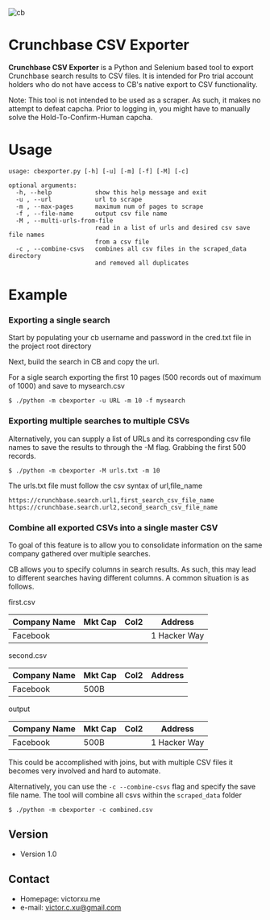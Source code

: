 ![cb](https://user-images.githubusercontent.com/15576531/63644434-f77ca780-c6b6-11e9-9285-058c5b591d63.jpg)

Crunchbase CSV Exporter
======
**Crunchbase CSV Exporter** is a Python and Selenium based tool to export Crunchbase search results to CSV files. It is intended for Pro trial account holders who do not have access to CB's native export to CSV functionality.

Note: This tool is not intended to be used as a scraper. As such, it makes no attempt to defeat capcha. Prior to logging in, you might have to manually solve the Hold-To-Confirm-Human capcha.

Usage
======
```
usage: cbexporter.py [-h] [-u] [-m] [-f] [-M] [-c]

optional arguments:
  -h, --help            show this help message and exit
  -u , --url            url to scrape
  -m , --max-pages      maximum num of pages to scrape
  -f , --file-name      output csv file name
  -M , --multi-urls-from-file
                        read in a list of urls and desired csv save file names
                        from a csv file
  -c , --combine-csvs   combines all csv files in the scraped_data directory
                        and removed all duplicates
```


Example
======
### Exporting a single search
Start by populating your cb username and password in the cred.txt file in the project root directory

Next, build the search in CB and copy the url.

For a sigle search exporting the first 10 pages (500 records out of maximum of 1000) and save to mysearch.csv
```
$ ./python -m cbexporter -u URL -m 10 -f mysearch
```

### Exporting multiple searches to multiple CSVs
Alternatively, you can supply a list of URLs and its corresponding csv file names to save the results to through the -M flag. Grabbing the first 500 records.
```
$ ./python -m cbexporter -M urls.txt -m 10
```

The urls.txt file must follow the csv syntax of url,file_name
```
https://crunchbase.search.url1,first_search_csv_file_name
https://crunchbase.search.url2,second_search_csv_file_name
```

### Combine all exported CSVs into a single master CSV
To goal of this feature is to allow you to consolidate information on the same company gathered over multiple searches.

CB allows you to specify columns in search results. As such, this may lead to different searches having different columns. A common situation is as follows.

first.csv

| Company Name  | Mkt Cap | Col2 | Address |
| ------------- | ------------- | ------------- | ------------- |
| Facebook  |||1 Hacker Way|

second.csv

| Company Name  | Mkt Cap | Col2 | Address |
| ------------- | ------------- | ------------- | ------------- |
| Facebook  |500B|||

output

| Company Name  | Mkt Cap | Col2 | Address |
| ------------- | ------------- | ------------- | ------------- |
| Facebook  |500B||1 Hacker Way|

This could be accomplished with joins, but with multiple CSV files it becomes very involved and hard to automate.

Alternatively, you can use the `-c --combine-csvs` flag and specify the save file name. The tool will combine all csvs within the `scraped_data` folder

```
$ ./python -m cbexporter -c combined.csv
```

## Version 
* Version 1.0

## Contact
* Homepage: victorxu.me
* e-mail: victor.c.xu@gmail.com

